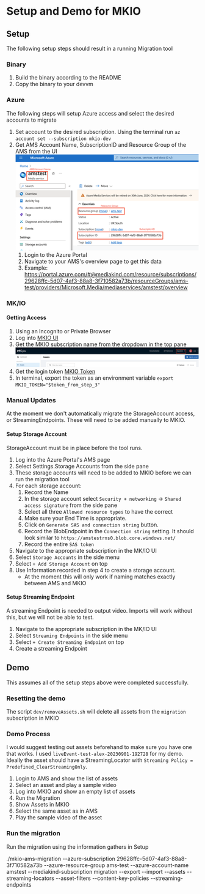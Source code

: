 # Setup and Demo for MKIO

## Setup

The following setup steps should result in a running Migration tool

### Binary

1. Build the binary according to the README
2. Copy the binary to your devvm

### Azure

The following steps will setup Azure access and select the desired accounts to migrate

1. Set account to the desired subscription. Using the terminal run `az account set --subscription mkio-dev`
2. Get AMS Account Name, SubscriptionID and Resource Group of the AMS from the UI
    ![amd_data](demo-ams-data.png)
    1. Login to the Azure Portal
    2. Navigate to your AMS's overview page to get this data
    3. Example: https://portal.azure.com/#@mediakind.com/resource/subscriptions/29628ffc-5d07-4af3-88a8-3f710582a73b/resourceGroups/ams-test/providers/Microsoft.Media/mediaservices/amstest/overview

### MK/IO

#### Getting Access

1. Using an Incognito or Private Browser
2. Log into [MKIO UI](https://app.io.mediakind.com/)
3. Get the MKIO subscription name from the dropdown in the top pane
    ![mkio_data](demo-mkio-data.png)
4. Get the login token [MKIO Token](https://api.io.mediakind.com/auth/token/)
5. In terminal, export the token as an environment variable
    `export MKIO_TOKEN="$token_from_step_3"`

### Manual Updates

At the moment we don't automatically migrate the StorageAccount access, or StreamingEndpoints. These will need to be added manually to MKIO.

#### Setup Storage Account

StorageAccount must be in place before the tool runs.

1. Log into the Azure Portal's AMS page
2. Select Settings.Storage Accounts from the side pane
3. These storage accounts will need to be added to MKIO before we can run the migration tool
4. For each storage account:
    1. Record the Name
    2. In the storage account select `Security + networking` -> `Shared access signature` from the side pane
    3. Select all three `Allowed resource types` to have the correct
    4. Make sure your End Time is appropriate.
    5. Click on `Generate SAS and connection string` button.
    6. Record the BlobEndpoint in the `Connection string` setting. It should look similar to `https://amstestrns0.blob.core.windows.net/`
    7. Record the entire `SAS token`
5. Navigate to the appropriate subscription in the MK/IO UI
6. Select `Storage Accounts` in the side menu
7. Select `+ Add Storage Account` on top
8. Use Information recorded in step 4 to create a storage account.
    - At the moment this will only work if naming matches exactly between AMS and MKIO

#### Setup Streaming Endpoint

A streaming Endpoint is needed to output video. Imports will work without this, but we will not be able to test.

1. Navigate to the appropriate subscription in the MK/IO UI
2. Select `Streaming Endpoints` in the side menu
3. Select `+ Create Streaming Endpoint` on top
4. Create a streaming Endpoint

## Demo

This assumes all of the setup steps above were completed successfully.

### Resetting the demo

The script `dev/removeAssets.sh` will delete all assets from the `migration` subscription in MKIO

### Demo Process

I would suggest testing out assets beforehand to make sure you have one that works. I used `liveEvent-test-alex-20230901-192728` for my demo. Ideally the asset should have a StreamingLocator with `Streaming Policy = Predefined_ClearStreamingOnly`.

1. Login to AMS and show the list of assets
2. Select an asset and play a sample video
3. Log into MKIO and show an empty list of assets
4. Run the Migration
5. Show Assets in MKIO
6. Select the same asset as in AMS
7. Play the sample video of the asset

### Run the migration

Run the migration using the information gathers in Setup

./mkio-ams-migration --azure-subscription 29628ffc-5d07-4af3-88a8-3f710582a73b --azure-resource-group ams-test --azure-account-name amstest --mediakind-subscription migration --export --import --assets --streaming-locators --asset-filters --content-key-policies --streaming-endpoints

